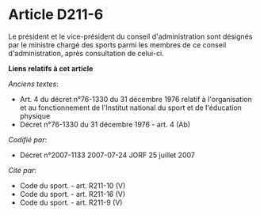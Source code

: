 # Article D211-6

Le président et le vice-président du conseil d'administration sont désignés par le ministre chargé des sports parmi les
membres de ce conseil d'administration, après consultation de celui-ci.

**Liens relatifs à cet article**

_Anciens textes_:

  - Art. 4 du décret n°76-1330 du 31 décembre 1976 relatif à l'organisation et au fonctionnement de l'Institut national du sport et de l'éducation physique
  - Décret n°76-1330 du 31 décembre 1976 - art. 4 (Ab)

_Codifié par_:

  - Décret n°2007-1133 2007-07-24 JORF 25 juillet 2007

_Cité par_:

  - Code du sport. - art. R211-10 (V)
  - Code du sport. - art. R211-16 (V)
  - Code du sport. - art. R211-9 (V)
